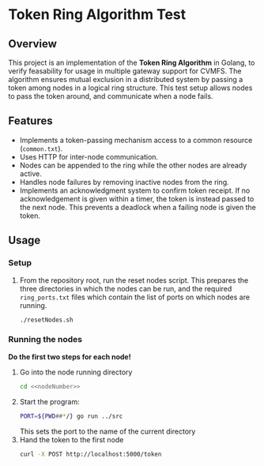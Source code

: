 # Token Ring Algorithm Test

## Overview
This project is an implementation of the **Token Ring Algorithm** in Golang, to verify feasability for usage in multiple gateway support for CVMFS. The algorithm ensures mutual exclusion in a distributed system by passing a token among nodes in a logical ring structure. This test setup allows nodes to pass the token around, and communicate when a node fails.

## Features
- Implements a token-passing mechanism access to a common resource (`common.txt`).
- Uses HTTP for inter-node communication.
- Nodes can be appended to the ring while the other nodes are already active.
- Handles node failures by removing inactive nodes from the ring.
- Implements an acknowledgment system to confirm token receipt. If no acknowledgement is given within a timer, the token is instead passed to the next node. This prevents a deadlock when a failing node is given the token.

## Usage
### Setup
1. From the repository root, run the reset nodes script. This prepares the three directories in which the nodes can be run, and the required `ring_ports.txt` files which contain the list of ports on which nodes are running.
   ```
   ./resetNodes.sh
   ```

### Running the nodes
**Do the first two steps for each node!**
1. Go into the node running directory
   ```sh
   cd <<nodeNumber>>
   ```
2. Start the program:
   ```sh
   PORT=${PWD##*/} go run ../src
   ```
   This sets the port to the name of the current directory
3. Hand the token to the first node
   ```sh
   curl -X POST http://localhost:5000/token
   ```